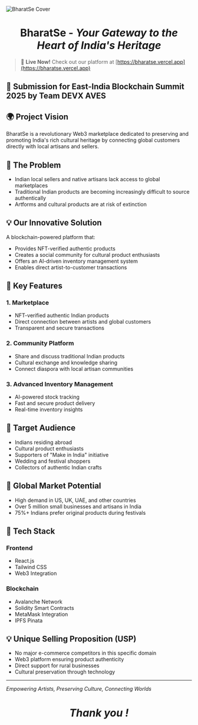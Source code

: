 ![BharatSe Cover](https://github.com/devxaves/bharatse-iitkgp/blob/main/BharatSeCover.png)

<div align="center">
  
  # BharatSe - _Your Gateway to the Heart of India's Heritage_
  
</div>


> 🚀 **Live Now!** Check out our platform at [https://bharatse.vercel.app](https://bharatse.vercel.app)


## 💼 Submission for East-India Blockchain Summit 2025 by Team DEVX AVES


## 🌍 Project Vision

BharatSe is a revolutionary Web3 marketplace dedicated to preserving and promoting India's rich cultural heritage by connecting global customers directly with local artisans and sellers.

## 🎯 The Problem

- Indian local sellers and native artisans lack access to global marketplaces
- Traditional Indian products are becoming increasingly difficult to source authentically
- Artforms and cultural products are at risk of extinction

## 💡 Our Innovative Solution

A blockchain-powered platform that:
- Provides NFT-verified authentic products
- Creates a social community for cultural product enthusiasts
- Offers an AI-driven inventory management system
- Enables direct artist-to-customer transactions

## 🌟 Key Features

### 1. Marketplace
- NFT-verified authentic Indian products
- Direct connection between artists and global customers
- Transparent and secure transactions

### 2. Community Platform
- Share and discuss traditional Indian products
- Cultural exchange and knowledge sharing
- Connect diaspora with local artisan communities

### 3. Advanced Inventory Management
- AI-powered stock tracking
- Fast and secure product delivery
- Real-time inventory insights

## 🎯 Target Audience

- Indians residing abroad
- Cultural product enthusiasts
- Supporters of "Make in India" initiative
- Wedding and festival shoppers
- Collectors of authentic Indian crafts

## 🚀 Global Market Potential

- High demand in US, UK, UAE, and other countries
- Over 5 million small businesses and artisans in India
- 75%+ Indians prefer original products during festivals

## 🔧 Tech Stack

### Frontend
- React.js
- Tailwind CSS
- Web3 Integration

### Blockchain
- Avalanche Network
- Solidity Smart Contracts
- MetaMask Integration
- IPFS Pinata


## 💡 Unique Selling Proposition (USP)

- No major e-commerce competitors in this specific domain
- Web3 platform ensuring product authenticity
- Direct support for rural businesses
- Cultural preservation through technology


---

*Empowering Artists, Preserving Culture, Connecting Worlds*

<div align="center">
  
  # _Thank you !_
  
</div>
